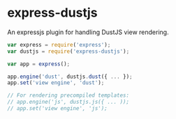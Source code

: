 express-dustjs
===================

An expressjs plugin for handling DustJS view rendering.

```javascript
var express = require('express');
var dustjs = require('express-dustjs');

var app = express();

app.engine('dust', dustjs.dust({ ... });
app.set('view engine', 'dust');

// For rendering precompiled templates:
// app.engine('js', dustjs.js({ ... ));
// app.set('view engine', 'js');
```